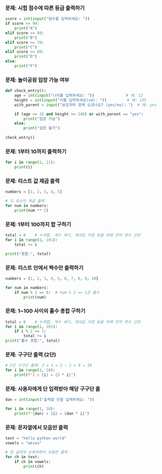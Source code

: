 ### 문제: 시험 점수에 따른 등급 출력하기

```Python
score = int(input("점수를 입력하세요: "))
if score >= 90:
    print("A")
elif score >= 80:
    print("B")
elif score >= 70:
    print("C")
elif score >= 60:
    print("D")
else:
    print("F")
```

### 문제: 놀이공원 입장 가능 여부

```Python
def check_entry():
    age = int(input("나이를 입력하세요: "))              # 예: 12
    height = int(input("키를 입력하세요(cm): "))         # 예: 135
    with_parent = input("보호자와 함께 오셨나요? (yes/no): ")  # 예: yes

    if (age >= 15 and height >= 140) or with_parent == "yes":
        print("입장 가능")
    else:
        print("입장 불가")
    
check_entry()
```

### 문제: 1부터 10까지 출력하기

```Python
for i in range(1, 11):
    print(i)
```
### 문제: 리스트 값 제곱 출력

```Python
numbers = [1, 2, 3, 4, 5]

# 각 요소의 제곱 출력
for num in numbers:
    print(num ** 2)

```

### 문제: 1부터 100까지 합 구하기

```Python
total = 0    # 누적합, 개수 세기, 최대값 저장 등을 위해 먼저 변수 선언
for i in range(1, 101):
    total += i

print("총합:", total)
```

### 문제: 리스트 안에서 짝수만 출력하기 

```Python
numbers = [1, 2, 3, 4, 5, 6, 7, 8, 9, 10]

for num in numbers:
    if num % 2 == 0:  # num % 2 == 1은 홀수
        print(num)
```

### 문제: 1~100 사이의 홀수 총합 구하기

```Python
total = 0    # 누적합, 개수 세기, 최대값 저장 등을 위해 먼저 변수 선언
for i in range(1, 101):
    if i % 2 == 1:
        total += i
print("홀수 총합:", total)

```

### 문제: 구구단 출력 (2단)

```Python
# 2단 구구단 출력: 2 x 1 = 2 ~ 2 x 9 = 18
for i in range(1, 10):
    print(f"2 x {i} = {2 * i}")
```

### 문제: 사용자에게 단 입력받아 해당 구구단 출
```Python
dan = int(input("출력할 단을 입력하세요: "))

for i in range(1, 10):
    print(f"{dan} x {i} = {dan * i}")

```

### 문제: 문자열에서 모음만 출력

```Python
text = "hello python world"
vowels = "aeiou"

# 한 글자씩 순회하면서 모음만 출력
for ch in text:
    if ch in vowels:
        print(ch)

```












